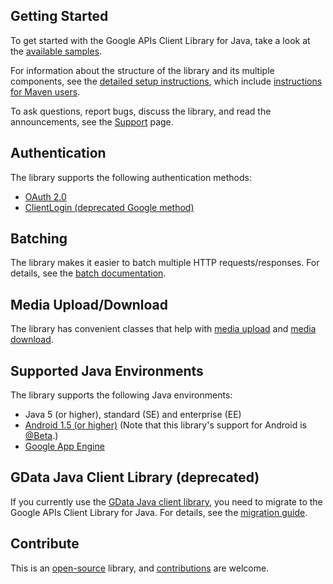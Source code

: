 ## Getting Started ##

To get started with the Google APIs Client Library for Java, take a look at the [available samples](http://code.google.com/p/google-api-java-client/source/browse?repo=samples).

For information about the structure of the library and its multiple components, see the [detailed setup instructions](Setup.md), which include [instructions for Maven users](Setup#Maven.md).

To ask questions, report bugs, discuss the library, and read the announcements, see the [Support](Support.md) page.

## Authentication ##

The library supports the following authentication methods:
  * [OAuth 2.0](OAuth2.md)
  * [ClientLogin (deprecated Google method)](ClientLogin.md)

## Batching ##

The library makes it easier to batch multiple HTTP requests/responses. For details, see the [batch documentation](Batch.md).

## Media Upload/Download ##

The library has convenient classes that help with [media upload](MediaUpload.md) and [media download](MediaDownload.md).

## Supported Java Environments ##
The library supports the following Java environments:
  * Java 5 (or higher), standard (SE) and enterprise (EE)
  * [Android 1.5 (or higher)](Android.md) (Note that this library's support for Android is [@Beta](https://code.google.com/p/google-api-java-client/#@Beta).)
  * [Google App Engine](GoogleAppEngine.md)


## GData Java Client Library (deprecated) ##

If you currently use the [GData Java client library](http://code.google.com/p/gdata-java-client/), you need to migrate to the Google APIs Client Library for Java. For details, see the [migration guide](http://code.google.com/p/gdata-java-client/wiki/MigratingToGoogleApiJavaClient).

## Contribute ##

This is an [open-source](http://code.google.com/p/google-api-java-client/source/browse/) library, and [contributions](BecomingAContributor.md) are welcome.